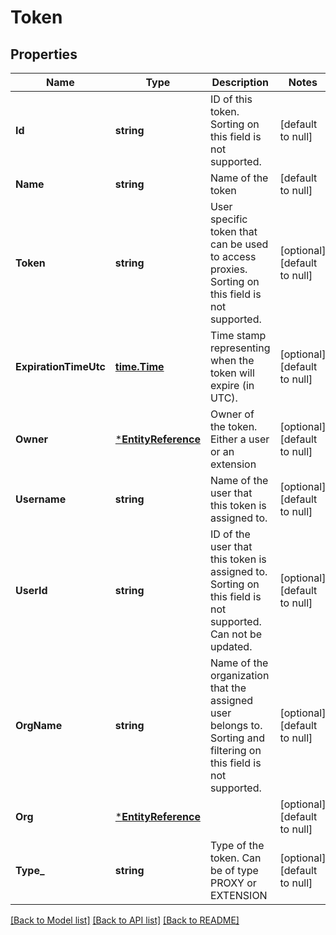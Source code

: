 # Token

## Properties
Name | Type | Description | Notes
------------ | ------------- | ------------- | -------------
**Id** | **string** | ID of this token. Sorting on this field is not supported. | [default to null]
**Name** | **string** | Name of the token | [default to null]
**Token** | **string** | User specific token that can be used to access proxies. Sorting on this field is not supported. | [optional] [default to null]
**ExpirationTimeUtc** | [**time.Time**](time.Time.md) | Time stamp representing when the token will expire (in UTC). | [optional] [default to null]
**Owner** | [***EntityReference**](EntityReference.md) | Owner of the token. Either a user or an extension | [optional] [default to null]
**Username** | **string** | Name of the user that this token is assigned to. | [optional] [default to null]
**UserId** | **string** | ID of the user that this token is assigned to. Sorting on this field is not supported.  Can not be updated.  | [optional] [default to null]
**OrgName** | **string** | Name of the organization that the assigned user belongs to. Sorting and filtering on this field is not supported. | [optional] [default to null]
**Org** | [***EntityReference**](EntityReference.md) |  | [optional] [default to null]
**Type_** | **string** | Type of the token. Can be of type PROXY or EXTENSION | [optional] [default to null]

[[Back to Model list]](../README.md#documentation-for-models) [[Back to API list]](../README.md#documentation-for-api-endpoints) [[Back to README]](../README.md)


